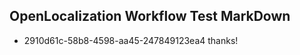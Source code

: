 ## OpenLocalization Workflow Test MarkDown
* 2910d61c-58b8-4598-aa45-247849123ea4 thanks!

<!--HONumber=Jul16_HO5-->


